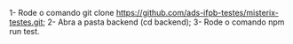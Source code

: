 1- Rode o comando git clone https://github.com/ads-ifpb-testes/misterix-testes.git;
2- Abra a pasta backend (cd backend);
3- Rode o comando npm run test.
